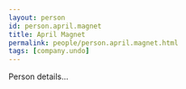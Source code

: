 ```yaml
---
layout: person
id: person.april.magnet
title: April Magnet
permalink: people/person.april.magnet.html
tags: [company.undo]
---
```


Person details...